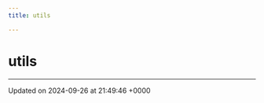 ```yaml
---
title: utils

---
```


# utils








-------------------------------

Updated on 2024-09-26 at 21:49:46 +0000